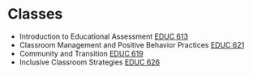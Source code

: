 # Classes

* Introduction to Educational Assessment [EDUC 613](EDUC613.html)
* Classroom Management and Positive Behavior Practices [EDUC 621](EDUC621.html)
* Community and Transition [EDUC 619](EDUC619.html)
* Inclusive Classroom Strategies [EDUC 626](EDUC626.html) 
